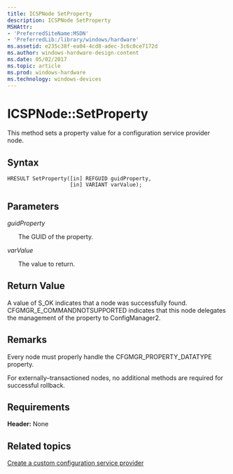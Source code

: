 ```yaml
---
title: ICSPNode SetProperty
description: ICSPNode SetProperty
MSHAttr:
- 'PreferredSiteName:MSDN'
- 'PreferredLib:/library/windows/hardware'
ms.assetid: e235c38f-ea04-4cd8-adec-3c6c0ce7172d
ms.author: windows-hardware-design-content
ms.date: 05/02/2017
ms.topic: article
ms.prod: windows-hardware
ms.technology: windows-devices
---
```


# ICSPNode::SetProperty

This method sets a property value for a configuration service provider node.

## Syntax

``` syntax
HRESULT SetProperty([in] REFGUID guidProperty, 
                    [in] VARIANT varValue);
```

## Parameters

<a href="" id="guidproperty"></a>*guidProperty*  
<p style="margin-left: 25px">The GUID of the property.</p>

<a href="" id="varvalue"></a>*varValue*  
<p style="margin-left: 25px">The value to return.</p>

## Return Value

A value of S\_OK indicates that a node was successfully found. CFGMGR\_E\_COMMANDNOTSUPPORTED indicates that this node delegates the management of the property to ConfigManager2.

## Remarks

Every node must properly handle the CFGMGR\_PROPERTY\_DATATYPE property.

For externally–transactioned nodes, no additional methods are required for successful rollback.

## Requirements

**Header:** None

## Related topics

[Create a custom configuration service provider](create-a-custom-configuration-service-provider.md)

 






